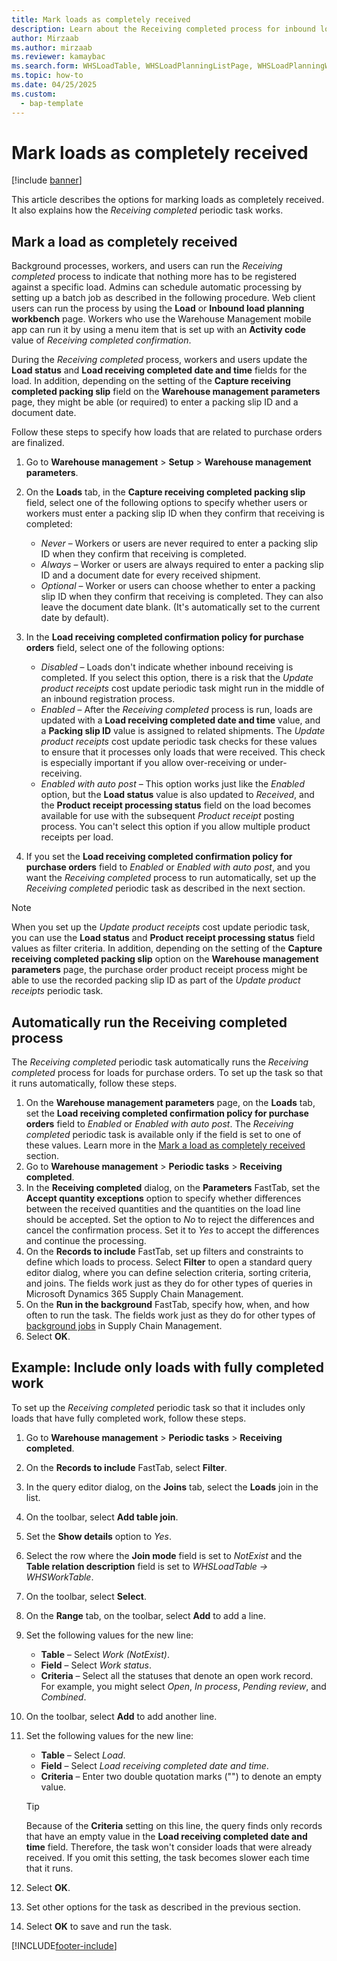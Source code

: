 ```yaml
---
title: Mark loads as completely received
description: Learn about the Receiving completed process for inbound loads for purchase and inbound shipment orders, including the step-by-step process.
author: Mirzaab
ms.author: mirzaab
ms.reviewer: kamaybac
ms.search.form: WHSLoadTable, WHSLoadPlanningListPage, WHSLoadPlanningWorkbench, WHSRFMenu, WHSRFMenuItem, WHSParameters, WHSInboundLoadPlanningWorkbench, WHSInboundShipmentOrder, WHSInboundLoadPlanningWorkbench, WhsInboundReceivingCompleted
ms.topic: how-to
ms.date: 04/25/2025
ms.custom: 
  - bap-template
---
```


# Mark loads as completely received

[!include [banner](../includes/banner.md)]

This article describes the options for marking loads as completely received. It also explains how the *Receiving completed* periodic task works.

## <a name="receive-complete-confirm"></a>Mark a load as completely received

Background processes, workers, and users can run the *Receiving completed* process to indicate that nothing more has to be registered against a specific load. Admins can schedule automatic processing by setting up a batch job as described in the following procedure. Web client users can run the process by using the **Load** or **Inbound load planning workbench** page. Workers who use the Warehouse Management mobile app can run it by using a menu item that is set up with an **Activity code** value of *Receiving completed confirmation*.

During the *Receiving completed* process, workers and users update the **Load status** and **Load receiving completed date and time** fields for the load. In addition, depending on the setting of the **Capture receiving completed packing slip** field on the **Warehouse management parameters** page, they might be able (or required) to enter a packing slip ID and a document date.

Follow these steps to specify how loads that are related to purchase orders are finalized.

1. Go to **Warehouse management** \> **Setup** \> **Warehouse management parameters**.
1. On the **Loads** tab, in the **Capture receiving completed packing slip** field, select one of the following options to specify whether users or workers must enter a packing slip ID when they confirm that receiving is completed:

    - *Never* – Workers or users are never required to enter a packing slip ID when they confirm that receiving is completed.
    - *Always* – Worker or users are always required to enter a packing slip ID and a document date for every received shipment.
    - *Optional* – Worker or users can choose whether to enter a packing slip ID when they confirm that receiving is completed. They can also leave the document date blank. (It's automatically set to the current date by default).

1. In the **Load receiving completed confirmation policy for purchase orders** field, select one of the following options:

    - *Disabled* – Loads don't indicate whether inbound receiving is completed. If you select this option, there is a risk that the *Update product receipts* cost update periodic task might run in the middle of an inbound registration process.
    - *Enabled* – After the *Receiving completed* process is run, loads are updated with a **Load receiving completed date and time** value, and a **Packing slip ID** value is assigned to related shipments. The *Update product receipts* cost update periodic task checks for these values to ensure that it processes only loads that were received. This check is especially important if you allow over-receiving or under-receiving.
    - *Enabled with auto post* – This option works just like the *Enabled* option, but the **Load status** value is also updated to *Received*, and the **Product receipt processing status** field on the load becomes available for use with the subsequent *Product receipt* posting process. You can't select this option if you allow multiple product receipts per load.

1. If you set the **Load receiving completed confirmation policy for purchase orders** field to *Enabled* or *Enabled with auto post*, and you want the *Receiving completed* process to run automatically, set up the *Receiving completed* periodic task as described in the next section.

> [!NOTE]
> When you set up the *Update product receipts* cost update periodic task, you can use the **Load status** and **Product receipt processing status** field values as filter criteria. In addition, depending on the setting of the **Capture receiving completed packing slip** option on the **Warehouse management parameters** page, the purchase order product receipt process might be able to use the recorded packing slip ID as part of the *Update product receipts* periodic task.

## <a name="receiving-completed-periodic-task"></a>Automatically run the Receiving completed process

The *Receiving completed* periodic task automatically runs the *Receiving completed* process for loads for purchase orders. To set up the task so that it runs automatically, follow these steps.

1. On the **Warehouse management parameters** page, on the **Loads** tab, set the **Load receiving completed confirmation policy for purchase orders** field to *Enabled* or *Enabled with auto post*. The *Receiving completed* periodic task is available only if the field is set to one of these values. Learn more in the [Mark a load as completely received](#receive-complete-confirm) section.
1. Go to **Warehouse management** \> **Periodic tasks** \> **Receiving completed**.
1. In the **Receiving completed** dialog, on the **Parameters** FastTab, set the **Accept quantity exceptions** option to specify whether differences between the received quantities and the quantities on the load line should be accepted. Set the option to *No* to reject the differences and cancel the confirmation process. Set it to *Yes* to accept the differences and continue the processing.
1. On the **Records to include** FastTab, set up filters and constraints to define which loads to process. Select **Filter** to open a standard query editor dialog, where you can define selection criteria, sorting criteria, and joins. The fields work just as they do for other types of queries in Microsoft Dynamics 365 Supply Chain Management.
1. On the **Run in the background** FastTab, specify how, when, and how often to run the task. The fields work just as they do for other types of [background jobs](../../fin-ops-core/dev-itpro/sysadmin/batch-processing-overview.md) in Supply Chain Management.
1. Select **OK**.

## Example: Include only loads with fully completed work

To set up the *Receiving completed* periodic task so that it includes only loads that have fully completed work, follow these steps.

1. Go to **Warehouse management** \> **Periodic tasks** \> **Receiving completed**.
1. On the **Records to include** FastTab, select **Filter**.
1. In the query editor dialog, on the **Joins** tab, select the **Loads** join in the list.
1. On the toolbar, select **Add table join**.
1. Set the **Show details** option to *Yes*.
1. Select the row where the **Join mode** field is set to *NotExist* and the **Table relation description** field is set to *WHSLoadTable -\> WHSWorkTable*.
1. On the toolbar, select **Select**.
1. On the **Range** tab, on the toolbar, select **Add** to add a line.
1. Set the following values for the new line:

    - **Table** – Select *Work (NotExist)*.
    - **Field** – Select *Work status*.
    - **Criteria** – Select all the statuses that denote an open work record. For example, you might select *Open*, *In process*, *Pending review*, and *Combined*.

1. On the toolbar, select **Add** to add another line.
1. Set the following values for the new line:

    - **Table** – Select *Load*.
    - **Field** – Select *Load receiving completed date and time*.
    - **Criteria** – Enter two double quotation marks ("") to denote an empty value.

    > [!TIP]
    > Because of the **Criteria** setting on this line, the query finds only records that have an empty value in the **Load receiving completed date and time** field. Therefore, the task won't consider loads that were already received. If you omit this setting, the task becomes slower each time that it runs.

1. Select **OK**.
1. Set other options for the task as described in the previous section.
1. Select **OK** to save and run the task.

[!INCLUDE[footer-include](../../includes/footer-banner.md)]
